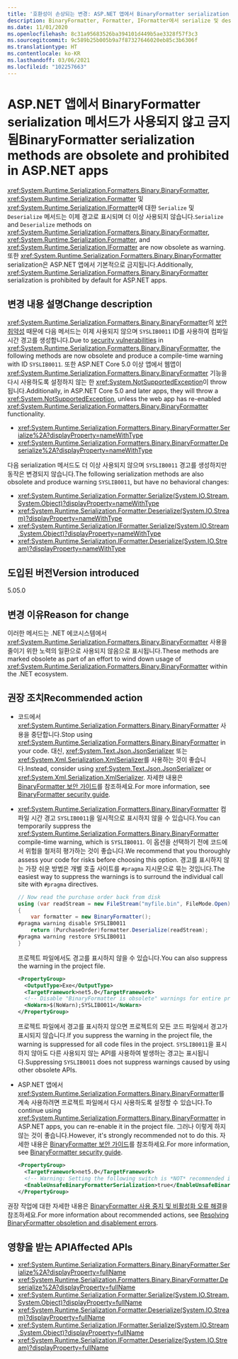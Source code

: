 ```yaml
---
title: '호환성이 손상되는 변경: ASP.NET 앱에서 BinaryFormatter serialization 메서드가 사용되지 않고 금지됨'
description: BinaryFormatter, Formatter, IFormatter에서 serialize 및 deserialize 메서드가 사용되지 않는 핵심 .NET 라이브러리의 .NET 5 호환성이 손상되는 변경에 관해 알아봅니다.
ms.date: 11/01/2020
ms.openlocfilehash: 8c31a95683526ba394101d449b5ae3328f57f3c3
ms.sourcegitcommit: 9c589b25b005b9a7f87327646020eb85c3b6306f
ms.translationtype: HT
ms.contentlocale: ko-KR
ms.lasthandoff: 03/06/2021
ms.locfileid: "102257663"
---
```

# <a name="binaryformatter-serialization-methods-are-obsolete-and-prohibited-in-aspnet-apps"></a><span data-ttu-id="9c249-103">ASP.NET 앱에서 BinaryFormatter serialization 메서드가 사용되지 않고 금지됨</span><span class="sxs-lookup"><span data-stu-id="9c249-103">BinaryFormatter serialization methods are obsolete and prohibited in ASP.NET apps</span></span>

<span data-ttu-id="9c249-104"><xref:System.Runtime.Serialization.Formatters.Binary.BinaryFormatter>, <xref:System.Runtime.Serialization.Formatter> 및 <xref:System.Runtime.Serialization.IFormatter>에 대한 `Serialize` 및 `Deserialize` 메서드는 이제 경고로 표시되며 더 이상 사용되지 않습니다.</span><span class="sxs-lookup"><span data-stu-id="9c249-104">`Serialize` and `Deserialize` methods on <xref:System.Runtime.Serialization.Formatters.Binary.BinaryFormatter>, <xref:System.Runtime.Serialization.Formatter>, and <xref:System.Runtime.Serialization.IFormatter> are now obsolete as warning.</span></span> <span data-ttu-id="9c249-105">또한 <xref:System.Runtime.Serialization.Formatters.Binary.BinaryFormatter> serialization은 ASP.NET 앱에서 기본적으로 금지됩니다.</span><span class="sxs-lookup"><span data-stu-id="9c249-105">Additionally, <xref:System.Runtime.Serialization.Formatters.Binary.BinaryFormatter> serialization is prohibited by default for ASP.NET apps.</span></span>

## <a name="change-description"></a><span data-ttu-id="9c249-106">변경 내용 설명</span><span class="sxs-lookup"><span data-stu-id="9c249-106">Change description</span></span>

<span data-ttu-id="9c249-107"><xref:System.Runtime.Serialization.Formatters.Binary.BinaryFormatter>의 [보안 취약성](../../../../standard/serialization/binaryformatter-security-guide.md#binaryformatter-security-vulnerabilities) 때문에 다음 메서드는 이제 사용되지 않으며 `SYSLIB0011` ID를 사용하여 컴파일 시간 경고를 생성합니다.</span><span class="sxs-lookup"><span data-stu-id="9c249-107">Due to [security vulnerabilities](../../../../standard/serialization/binaryformatter-security-guide.md#binaryformatter-security-vulnerabilities) in <xref:System.Runtime.Serialization.Formatters.Binary.BinaryFormatter>, the following methods are now obsolete and produce a compile-time warning with ID `SYSLIB0011`.</span></span> <span data-ttu-id="9c249-108">또한 ASP.NET Core 5.0 이상 앱에서 웹앱이 <xref:System.Runtime.Serialization.Formatters.Binary.BinaryFormatter> 기능을 다시 사용하도록 설정하지 않는 한 <xref:System.NotSupportedException>이 throw됩니다.</span><span class="sxs-lookup"><span data-stu-id="9c249-108">Additionally, in ASP.NET Core 5.0 and later apps, they will throw a <xref:System.NotSupportedException>, unless the web app has re-enabled <xref:System.Runtime.Serialization.Formatters.Binary.BinaryFormatter> functionality.</span></span>

- <xref:System.Runtime.Serialization.Formatters.Binary.BinaryFormatter.Serialize%2A?displayProperty=nameWithType>
- <xref:System.Runtime.Serialization.Formatters.Binary.BinaryFormatter.Deserialize%2A?displayProperty=nameWithType>

<span data-ttu-id="9c249-109">다음 serialization 메서드도 더 이상 사용되지 않으며 `SYSLIB0011` 경고를 생성하지만 동작은 변경되지 않습니다.</span><span class="sxs-lookup"><span data-stu-id="9c249-109">The following serialization methods are also obsolete and produce warning `SYSLIB0011`, but have no behavioral changes:</span></span>

- <xref:System.Runtime.Serialization.Formatter.Serialize(System.IO.Stream,System.Object)?displayProperty=nameWithType>
- <xref:System.Runtime.Serialization.Formatter.Deserialize(System.IO.Stream)?displayProperty=nameWithType>
- <xref:System.Runtime.Serialization.IFormatter.Serialize(System.IO.Stream,System.Object)?displayProperty=nameWithType>
- <xref:System.Runtime.Serialization.IFormatter.Deserialize(System.IO.Stream)?displayProperty=nameWithType>

## <a name="version-introduced"></a><span data-ttu-id="9c249-110">도입된 버전</span><span class="sxs-lookup"><span data-stu-id="9c249-110">Version introduced</span></span>

<span data-ttu-id="9c249-111">5.0</span><span class="sxs-lookup"><span data-stu-id="9c249-111">5.0</span></span>

## <a name="reason-for-change"></a><span data-ttu-id="9c249-112">변경 이유</span><span class="sxs-lookup"><span data-stu-id="9c249-112">Reason for change</span></span>

<span data-ttu-id="9c249-113">이러한 메서드는 .NET 에코시스템에서 <xref:System.Runtime.Serialization.Formatters.Binary.BinaryFormatter> 사용을 줄이기 위한 노력의 일환으로 사용되지 않음으로 표시됩니다.</span><span class="sxs-lookup"><span data-stu-id="9c249-113">These methods are marked obsolete as part of an effort to wind down usage of <xref:System.Runtime.Serialization.Formatters.Binary.BinaryFormatter> within the .NET ecosystem.</span></span>

## <a name="recommended-action"></a><span data-ttu-id="9c249-114">권장 조치</span><span class="sxs-lookup"><span data-stu-id="9c249-114">Recommended action</span></span>

- <span data-ttu-id="9c249-115">코드에서 <xref:System.Runtime.Serialization.Formatters.Binary.BinaryFormatter> 사용을 중단합니다.</span><span class="sxs-lookup"><span data-stu-id="9c249-115">Stop using <xref:System.Runtime.Serialization.Formatters.Binary.BinaryFormatter> in your code.</span></span> <span data-ttu-id="9c249-116">대신, <xref:System.Text.Json.JsonSerializer> 또는 <xref:System.Xml.Serialization.XmlSerializer>를 사용하는 것이 좋습니다.</span><span class="sxs-lookup"><span data-stu-id="9c249-116">Instead, consider using <xref:System.Text.Json.JsonSerializer> or <xref:System.Xml.Serialization.XmlSerializer>.</span></span> <span data-ttu-id="9c249-117">자세한 내용은 [BinaryFormatter 보안 가이드](../../../../standard/serialization/binaryformatter-security-guide.md)를 참조하세요.</span><span class="sxs-lookup"><span data-stu-id="9c249-117">For more information, see [BinaryFormatter security guide](../../../../standard/serialization/binaryformatter-security-guide.md).</span></span>

- <span data-ttu-id="9c249-118"><xref:System.Runtime.Serialization.Formatters.Binary.BinaryFormatter> 컴파일 시간 경고 `SYSLIB0011`을 일시적으로 표시하지 않을 수 있습니다.</span><span class="sxs-lookup"><span data-stu-id="9c249-118">You can temporarily suppress the <xref:System.Runtime.Serialization.Formatters.Binary.BinaryFormatter> compile-time warning, which is `SYSLIB0011`.</span></span> <span data-ttu-id="9c249-119">이 옵션을 선택하기 전에 코드에서 위험을 철저히 평가하는 것이 좋습니다.</span><span class="sxs-lookup"><span data-stu-id="9c249-119">We recommend that you thoroughly assess your code for risks before choosing this option.</span></span> <span data-ttu-id="9c249-120">경고를 표시하지 않는 가장 쉬운 방법은 개별 호출 사이트를 `#pragma` 지시문으로 묶는 것입니다.</span><span class="sxs-lookup"><span data-stu-id="9c249-120">The easiest way to suppress the warnings is to surround the individual call site with `#pragma` directives.</span></span>

  ```csharp
  // Now read the purchase order back from disk
  using (var readStream = new FileStream("myfile.bin", FileMode.Open))
  {
      var formatter = new BinaryFormatter();
  #pragma warning disable SYSLIB0011
      return (PurchaseOrder)formatter.Deserialize(readStream);
  #pragma warning restore SYSLIB0011
  }
  ```

  <span data-ttu-id="9c249-121">프로젝트 파일에서도 경고를 표시하지 않을 수 있습니다.</span><span class="sxs-lookup"><span data-stu-id="9c249-121">You can also suppress the warning in the project file.</span></span>

  ```xml
  <PropertyGroup>
    <OutputType>Exe</OutputType>
    <TargetFramework>net5.0</TargetFramework>
    <!-- Disable "BinaryFormatter is obsolete" warnings for entire project -->
    <NoWarn>$(NoWarn);SYSLIB0011</NoWarn>
  </PropertyGroup>
  ```

  <span data-ttu-id="9c249-122">프로젝트 파일에서 경고를 표시하지 않으면 프로젝트의 모든 코드 파일에서 경고가 표시되지 않습니다.</span><span class="sxs-lookup"><span data-stu-id="9c249-122">If you suppress the warning in the project file, the warning is suppressed for all code files in the project.</span></span> <span data-ttu-id="9c249-123">`SYSLIB0011`을 표시하지 않아도 다른 사용되지 않는 API를 사용하여 발생하는 경고는 표시됩니다.</span><span class="sxs-lookup"><span data-stu-id="9c249-123">Suppressing `SYSLIB0011` does not suppress warnings caused by using other obsolete APIs.</span></span>

- <span data-ttu-id="9c249-124">ASP.NET 앱에서 <xref:System.Runtime.Serialization.Formatters.Binary.BinaryFormatter>를 계속 사용하려면 프로젝트 파일에서 다시 사용하도록 설정할 수 있습니다.</span><span class="sxs-lookup"><span data-stu-id="9c249-124">To continue using <xref:System.Runtime.Serialization.Formatters.Binary.BinaryFormatter> in ASP.NET apps, you can re-enable it in the project file.</span></span> <span data-ttu-id="9c249-125">그러나 이렇게 하지 않는 것이 좋습니다.</span><span class="sxs-lookup"><span data-stu-id="9c249-125">However, it's strongly recommended not to do this.</span></span> <span data-ttu-id="9c249-126">자세한 내용은 [BinaryFormatter 보안 가이드](../../../../standard/serialization/binaryformatter-security-guide.md)를 참조하세요.</span><span class="sxs-lookup"><span data-stu-id="9c249-126">For more information, see [BinaryFormatter security guide](../../../../standard/serialization/binaryformatter-security-guide.md).</span></span>

  ```xml
  <PropertyGroup>
    <TargetFramework>net5.0</TargetFramework>
    <!-- Warning: Setting the following switch is *NOT* recommended in web apps. -->
    <EnableUnsafeBinaryFormatterSerialization>true</EnableUnsafeBinaryFormatterSerialization>
  </PropertyGroup>
  ```

<span data-ttu-id="9c249-127">권장 작업에 대한 자세한 내용은 [BinaryFormatter 사용 중지 및 비활성화 오류 해결](../../../../standard/serialization/binaryformatter-security-guide.md)을 참조하세요.</span><span class="sxs-lookup"><span data-stu-id="9c249-127">For more information about recommended actions, see [Resolving BinaryFormatter obsoletion and disablement errors](../../../../standard/serialization/binaryformatter-security-guide.md).</span></span>

## <a name="affected-apis"></a><span data-ttu-id="9c249-128">영향을 받는 API</span><span class="sxs-lookup"><span data-stu-id="9c249-128">Affected APIs</span></span>

- <xref:System.Runtime.Serialization.Formatters.Binary.BinaryFormatter.Serialize%2A?displayProperty=fullName>
- <xref:System.Runtime.Serialization.Formatters.Binary.BinaryFormatter.Deserialize%2A?displayProperty=fullName>
- <xref:System.Runtime.Serialization.Formatter.Serialize(System.IO.Stream,System.Object)?displayProperty=fullName>
- <xref:System.Runtime.Serialization.Formatter.Deserialize(System.IO.Stream)?displayProperty=fullName>
- <xref:System.Runtime.Serialization.IFormatter.Serialize(System.IO.Stream,System.Object)?displayProperty=fullName>
- <xref:System.Runtime.Serialization.IFormatter.Deserialize(System.IO.Stream)?displayProperty=fullName>

<!--

#### Category

- Core .NET libraries
- ASP.NET Core

### Affected APIs

- `Overload:System.Runtime.Serialization.Formatters.Binary.BinaryFormatter.Serialize`
- `Overload:System.Runtime.Serialization.Formatters.Binary.BinaryFormatter.Deserialize`
- `M:System.Runtime.Serialization.Formatter.Serialize(System.IO.Stream,System.Object)`
- `M:System.Runtime.Serialization.Formatter.Deserialize(System.IO.Stream)`
- `M:System.Runtime.Serialization.IFormatter.Serialize(System.IO.Stream,System.Object)`
- `M:System.Runtime.Serialization.IFormatter.Deserialize(System.IO.Stream)`

-->
